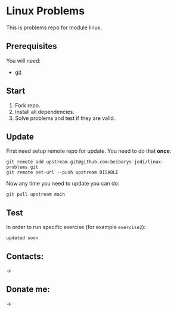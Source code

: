 # Linux Problems

This is problems repo for module linux.

## Prerequisites

You will need:

- [git](https://git-scm.com/)


## Start

1. Fork repo.
3. Install all dependencies.
4. Solve problems and test if they are valid.


## Update

First need setup remote repo for update. You need to do that **once**:

```shell
git remote add upstream git@github.com:beibarys-jedi/linux-problems.git
git remote set-url --push upstream DISABLE
```

Now any time you need to update you can do:

```shell
git pull upstream main
```

## Test

In order to run specific exercise (for example `exercise2`):

```shell
updated soon
```

## Contacts:

->

## Donate me:

->

